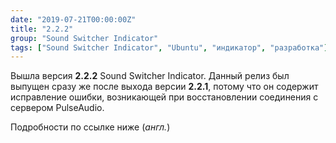 ```yaml
---
date: "2019-07-21T00:00:00Z"
title: "2.2.2"
group: "Sound Switcher Indicator"
tags: ["Sound Switcher Indicator", "Ubuntu", "индикатор", "разработка"]
---
```


Вышла версия **2.2.2** Sound Switcher Indicator. Данный релиз был выпущен сразу же после выхода версии **2.2.1**, потому что он содержит исправление ошибки, возникающей при восстановлении соединения с сервером PulseAudio.

Подробности по ссылке ниже (*англ.*)

<!--{{< imgfig "https://yktoo.solutions/blog/2019/07/21-sound-switcher-indicator-2.2.2/ssi-icon.png" >}}-->
